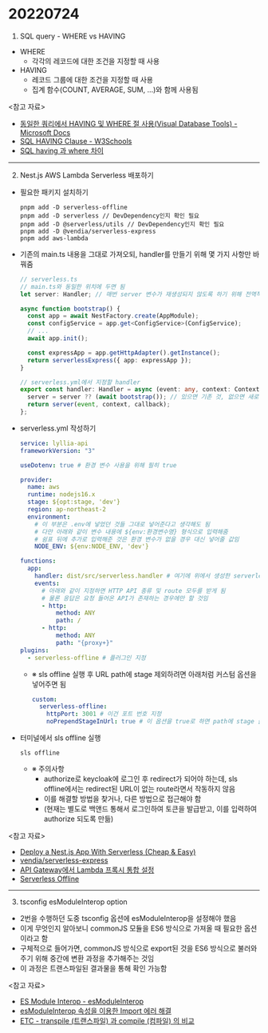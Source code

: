 # 20220724

1. SQL query - WHERE vs HAVING

- WHERE
  - 각각의 레코드에 대한 조건을 지정할 때 사용
- HAVING
  - 레코드 그룹에 대한 조건을 지정할 때 사용
  - 집계 함수(COUNT, AVERAGE, SUM, ...)와 함께 사용됨

<참고 자료>

- [동일한 쿼리에서 HAVING 및 WHERE 절 사용(Visual Database Tools) - Microsoft Docs](https://docs.microsoft.com/ko-kr/sql/ssms/visual-db-tools/use-having-and-where-clauses-in-the-same-query-visual-database-tools?view=sql-server-ver16)
- [SQL HAVING Clause - W3Schools](https://www.w3schools.com/sql/sql_having.asp)
- [SQL having 과 where 차이](https://velog.io/@ljs7463/SQL-having-%EA%B3%BC-where-%EC%B0%A8%EC%9D%B4)

---

2. Nest.js AWS Lambda Serverless 배포하기

- 필요한 패키지 설치하기
  ```
  pnpm add -D serverless-offline
  pnpm add -D serverless // DevDependency인지 확인 필요
  pnpm add -D @serverless/utils // DevDependency인지 확인 필요
  pnpm add -D @vendia/serverless-express
  pnpm add aws-lambda
  ```
- 기존의 main.ts 내용을 그대로 가져오되, handler를 만들기 위해 몇 가지 사항만 바꿔줌

  ```ts
  // serverless.ts
  // main.ts와 동일한 위치에 두면 됨
  let server: Handler; // 매번 server 변수가 재생성되지 않도록 하기 위해 전역적으로 설정

  async function bootstrap() {
    const app = await NestFactory.create(AppModule);
    const configService = app.get<ConfigService>(ConfigService);
    // ...
    await app.init();

    const expressApp = app.getHttpAdapter().getInstance();
    return serverlessExpress({ app: expressApp });
  }

  // serverless.yml에서 지정할 handler
  export const handler: Handler = async (event: any, context: Context, callback: Callback) => {
    server = server ?? (await bootstrap()); // 있으면 기존 것, 없으면 새로 뚝딱 만들어서 보내줌
    return server(event, context, callback);
  };
  ```

- serverless.yml 작성하기

  ```yml
  service: lyllia-api
  frameworkVersion: "3"

  useDotenv: true # 환경 변수 사용을 위해 필히 true

  provider:
    name: aws
    runtime: nodejs16.x
    stage: ${opt:stage, 'dev'}
    region: ap-northeast-2
    environment:
      # 이 부분은 .env에 넣었던 것들 그대로 넣어준다고 생각해도 됨
      # 다만 아래와 같이 변수 내용에 ${env:환경변수명} 형식으로 입력해줌
      # 쉼표 뒤에 추가로 입력해준 것은 환경 변수가 없을 경우 대신 넣어줄 값임
      NODE_ENV: ${env:NODE_ENV, 'dev'}

  functions:
    app:
      handler: dist/src/serverless.handler # 여기에 위에서 생성한 serverless.ts의 handler를 지정
      events:
        # 아래와 같이 지정하면 HTTP API 종류 및 route 모두를 받게 됨
        # 물론 응답은 요청 들어온 API가 존재하는 경우에만 할 것임
        - http:
            method: ANY
            path: /
        - http:
            method: ANY
            path: "{proxy+}"
  plugins:
    - serverless-offline # 플러그인 지정
  ```

  - ※ sls offline 실행 후 URL path에 stage 제외하려면 아래처럼 커스텀 옵션을 넣어주면 됨
    ```yml
    custom:
      serverless-offline:
        httpPort: 3001 # 이건 포트 번호 지정
        noPrependStageInUrl: true # 이 옵션을 true로 하면 path에 stage 들어가 있던 것이 없어짐
    ```

- 터미널에서 sls offline 실행
  ```
  sls offline
  ```
  - ※ 주의사항
    - authorize로 keycloak에 로그인 후 redirect가 되어야 하는데, sls offline에서는 redirect된 URL이 없는 route라면서 작동하지 않음
    - 이를 해결할 방법을 찾거나, 다른 방법으로 접근해야 함
    - (현재는 별도로 백앤드 통해서 로그인하여 토큰을 발급받고, 이를 입력하여 authorize 되도록 만듦)

<참고 자료>

- [Deploy a Nest.js App With Serverless (Cheap & Easy)](https://www.youtube.com/watch?v=9a74LuU2EoU)
- [vendia/serverless-express](https://github.com/vendia/serverless-express)
- [API Gateway에서 Lambda 프록시 통합 설정](https://docs.aws.amazon.com/ko_kr/apigateway/latest/developerguide/set-up-lambda-proxy-integrations.html)
- [Serverless Offline](https://www.serverless.com/plugins/serverless-offline)

---

3. tsconfig esModuleInterop option

- 2번을 수행하던 도중 tsconfig 옵션에 esModuleInterop을 설정해야 했음
- 이게 무엇인지 알아보니 commonJS 모듈을 ES6 방식으로 가져올 때 필요한 옵션이라고 함
- 구체적으로 들어가면, commonJS 방식으로 export된 것을 ES6 방식으로 불러와주기 위해 중간에 변환 과정을 추가해주는 것임
- 이 과정은 트랜스파일된 결과물을 통해 확인 가능함

<참고 자료>

- [ES Module Interop - esModuleInterop](https://www.typescriptlang.org/ko/tsconfig#esModuleInterop)
- [esModuleInterop 속성을 이용한 Import 에러 해결](https://pewww.tistory.com/26)
- [ETC - transpile (트랜스파일) 과 compile (컴파일) 의 비교](https://ideveloper2.tistory.com/166)
